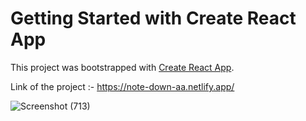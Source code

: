 # Getting Started with Create React App

This project was bootstrapped with [Create React App](https://github.com/facebook/create-react-app).

Link of the project :- https://note-down-aa.netlify.app/




![Screenshot (713)](https://github.com/md-arif-alam/Note-Down/assets/129614679/f6e46e20-69e4-4f24-8707-56d7b2c9f515)
